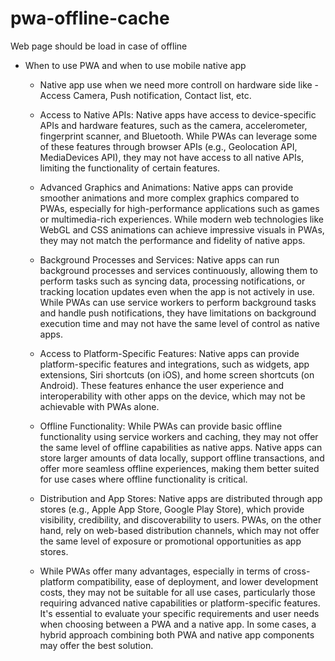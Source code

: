 # pwa-offline-cache
Web page should be load in case of offline
- When to use PWA and when to use mobile native app
  - Native app use when we need more controll on hardware side like - Access Camera, Push notification, Contact list, etc.
  - Access to Native APIs: Native apps have access to device-specific APIs and hardware features, such as the camera, accelerometer, fingerprint scanner, and Bluetooth. While PWAs can leverage some of these features through browser APIs (e.g., Geolocation API, MediaDevices API), they may not have access to all native APIs, limiting the functionality of certain features.

  - Advanced Graphics and Animations: Native apps can provide smoother animations and more complex graphics compared to PWAs, especially for high-performance applications such as games or multimedia-rich experiences. While modern web technologies like WebGL and CSS animations can achieve impressive visuals in PWAs, they may not match the performance and fidelity of native apps.

  - Background Processes and Services: Native apps can run background processes and services continuously, allowing them to perform tasks such as syncing data, processing notifications, or tracking location updates even when the app is not actively in use. While PWAs can use service workers to perform background tasks and handle push notifications, they have limitations on background execution time and may not have the same level of control as native apps.

  - Access to Platform-Specific Features: Native apps can provide platform-specific features and integrations, such as widgets, app extensions, Siri shortcuts (on iOS), and home screen shortcuts (on Android). These features enhance the user experience and interoperability with other apps on the device, which may not be achievable with PWAs alone.

  - Offline Functionality: While PWAs can provide basic offline functionality using service workers and caching, they may not offer the same level of offline capabilities as native apps. Native apps can store larger amounts of data locally, support offline transactions, and offer more seamless offline experiences, making them better suited for use cases where offline functionality is critical.

  - Distribution and App Stores: Native apps are distributed through app stores (e.g., Apple App Store, Google Play Store), which provide visibility, credibility, and discoverability to users. PWAs, on the other hand, rely on web-based distribution channels, which may not offer the same level of exposure or promotional opportunities as app stores.

  - While PWAs offer many advantages, especially in terms of cross-platform compatibility, ease of deployment, and lower development costs, they may not be suitable for all use cases, particularly those requiring advanced native capabilities or platform-specific features. It's essential to evaluate your specific requirements and user needs when choosing between a PWA and a native app. In some cases, a hybrid approach combining both PWA and native app components may offer the best solution.
